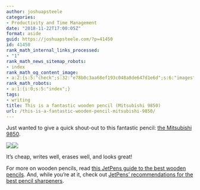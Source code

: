 ```yaml
---
author: joshuapsteele
categories:
- Productivity and Time Management
date: "2018-11-22T17:00:05Z"
format: aside
guid: https://joshuapsteele.com/?p=41450
id: 41450
rank_math_internal_links_processed:
- "1"
rank_math_news_sitemap_robots:
- index
rank_math_og_content_image:
- a:2:{s:5:"check";s:32:"e78b0c3aa68ef193c048a8de647d1e6d";s:6:"images";a:1:{i:0;s:176:"//ws-na.amazon-adsystem.com/widgets/q?_encoding=UTF8&ASIN=B001BKZVWU&Format=_SL250_&ID=AsinImage&MarketPlace=US&ServiceVersion=20070822&WS=1&tag=joshuapsteele-20&language=en_US";}}
rank_math_robots:
- a:1:{i:0;s:5:"index";}
tags:
- writing
title: This is a fantastic wooden pencil (Mitsubishi 9850)
url: /this-is-a-fantastic-wooden-pencil-mitsubishi-9850/
---
```


Just wanted to give a quick shout-out to this fantastic pencil: [the Mitsubishi 9850](https://amzn.to/2QcXI2B).

[![](//ws-na.amazon-adsystem.com/widgets/q?_encoding=UTF8&ASIN=B001BKZVWU&Format=_SL250_&ID=AsinImage&MarketPlace=US&ServiceVersion=20070822&WS=1&tag=joshuapsteele-20&language=en_US)](https://www.amazon.com/Mitsubishi-Pencil-pencil-hardness-K9850HB/dp/B001BKZVWU/ref=as_li_ss_il?ie=UTF8&linkCode=li3&tag=joshuapsteele-20&linkId=e6e38efe0138c6a5bb4092270163728e&language=en_US)![](https://ir-na.amazon-adsystem.com/e/ir?t=joshuapsteele-20&language=en_US&l=li3&o=1&a=B001BKZVWU)

It’s cheap, writes well, erases well, and looks great!

For more on wooden pencils, read [this JetPens guide to the best wooden pencils](https://www.jetpens.com/blog/the-best-wooden-pencils/pt/633). And, while you’re at it, check out [JetPens’ recommendations for the best pencil sharpeners](https://www.jetpens.com/blog/the-best-pencil-sharpeners/pt/710).